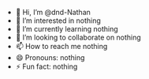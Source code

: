 - 👋 Hi, I’m @dnd-Nathan
- 👀 I’m interested in nothing
- 🌱 I’m currently learning nothing
- 💞️ I’m looking to collaborate on nothing
- 📫 How to reach me nothing
- 😄 Pronouns: nothing
- ⚡ Fun fact: nothing

<!---
dnd-Nathan/dnd-Nathan is a ✨ special ✨ repository because its `README.md` (this file) appears on your GitHub profile.
You can click the Preview link to take a look at your changes.
--->
